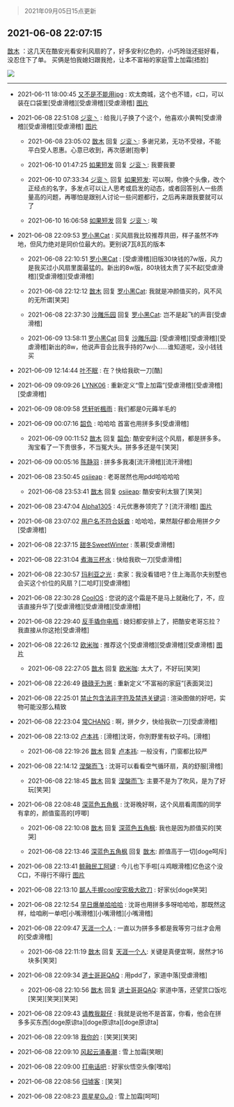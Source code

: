 > 2021年09月05日15点更新
<link rel="stylesheet" href="https://cdn.jsdelivr.net/gh/taotie6/sampleJSON@main/css/photo_show.css">


 ## 2021-06-08 22:07:15 

 [㪚木](https://www.coolapk.com/feed/27584353?shareKey=N2NkNTcyOTk0ZDBjNjEzMTc4MTI~) ：这几天在酷安光看安利风扇的了，好多安利亿色的，小巧玲珑还挺好看，没忍住下了单。
买俩是怕我媳妇跟我抢，让本不富裕的家庭雪上加霜[捂脸] 

<div class="album">
<img class="img-item" src="http://image.coolapk.com/feed/2021/0608/22/1081091_3f0e69f9_1234_5681@1080x1551.jpeg" />
</div>

 ------- 

- 2021-06-11 18:00:45 [又不是不能用jpg](uid=1477587) : 欢太商城，这个也不错，c口，可以装在口袋里[受虐滑稽][受虐滑稽][受虐滑稽] [图片](http://image.coolapk.com/feed/2021/0611/18/1477587_4f0fa9c9_5643_5209@1080x2160.jpeg)

- 2021-06-08 22:51:08 [ジ衮丶](uid=494451) : 给我儿子换了个这个，他喜欢小黄鸭[受虐滑稽][受虐滑稽][受虐滑稽] [图片](http://image.coolapk.com/feed/2021/0608/22/494451_96e16b15_3867_0996@1440x3216.jpeg)

    - 2021-06-08 23:05:02 [㪚木](uid=1081091) 回复 [ジ衮丶](uid=494451): 多谢兄弟，无功不受禄，不能平白受人恩惠。心意已收到，再次感谢[抱拳] 

    - 2021-06-10 01:47:25 [如果短发](uid=769269) 回复 [ジ衮丶](uid=494451): 我要我要 

    - 2021-06-10 07:33:34 [ジ衮丶](uid=494451) 回复 [如果短发](uid=769269): 可以啊，你换个头像，改个正经点的名字，多发点可以让人思考或启发的动态，或者回答别人一些质量高的问题，再哪怕是跟别人讨论一些问题都行，之后再来跟我要就可以了 

    - 2021-06-10 16:06:58 [如果短发](uid=769269) 回复 [ジ衮丶](uid=494451): 唉 

- 2021-06-08 22:09:53 [罗小黑Cat](uid=1726948) : 买风扇我比较推荐共田，样子虽然不咋地，但风力绝对是同价位最大的。更别说7瓦8瓦的版本 

    - 2021-06-08 22:10:51 [罗小黑Cat](uid=1726948) : [受虐滑稽]旧版30块钱的7w版，风力是我买过小风扇里面最猛的。新出的8w版，80块钱太贵了买不起[受虐滑稽][受虐滑稽][受虐滑稽] 

    - 2021-06-08 22:12:12 [㪚木](uid=1081091) 回复 [罗小黑Cat](uid=1726948): 我就是冲颜值买的，风不风的无所谓[笑哭] 

    - 2021-06-08 22:37:30 [沙雕乐园](uid=2447129) 回复 [罗小黑Cat](uid=1726948): 岂不是起飞的声音[受虐滑稽] 

    - 2021-06-09 13:58:11 [罗小黑Cat](uid=1726948) 回复 [沙雕乐园](uid=2447129): [受虐滑稽][受虐滑稽][受虐滑稽]新出的8w，他说声音会比我手持的7w小……谁知道呢，没小钱钱买 

- 2021-06-09 12:14:44 [叶不眠](uid=1910619) : 在？快给我砍一刀[酷] 

- 2021-06-09 09:09:26 [LYNK06](uid=2194108) : 重新定义“雪上加霜”[受虐滑稽][受虐滑稽][受虐滑稽] 

- 2021-06-09 08:09:58 [凭轩听楓雨](uid=2549443) : 我们都是0元薅羊毛的 

- 2021-06-09 00:07:16 [韶负](uid=3378542) : 哈哈哈 首富也用拼多多[受虐滑稽] 

    - 2021-06-09 00:11:52 [㪚木](uid=1081091) 回复 [韶负](uid=3378542): 酷安安利这个风扇，都是拼多多。淘宝看了一下贵很多，不当冤大头。拼多多还是牛[笑哭] 

- 2021-06-09 00:05:16 [陈静羽](uid=2603765) : 拼多多我凑[流汗滑稽][流汗滑稽] 

- 2021-06-08 23:50:45 [osiieap](uid=1687962) : 老哥居然也用pdd哈哈哈哈 

    - 2021-06-08 23:53:41 [㪚木](uid=1081091) 回复 [osiieap](uid=1687962): 酷安安利太狠了[笑哭] 

- 2021-06-08 23:47:04 [Alpha1305](uid=4623127) : 4元优惠券领完了？[流汗滑稽] [图片](http://image.coolapk.com/feed/2021/0529/00/4623127_28ab635a_7793_3948@1080x2400.jpeg)

- 2021-06-08 23:07:02 [用户名不符合妖酋](uid=1105274) : 哈哈哈，果然靓仔都会用拼夕夕[受虐滑稽] 

- 2021-06-08 22:37:15 [甜冬SweetWinter](uid=1967207) : 羡慕[受虐滑稽] 

- 2021-06-08 22:31:04 [煮海三杯水](uid=695018) : 快给我砍一刀[受虐滑稽] 

- 2021-06-08 22:30:57 [玛利亚之光](uid=3142203) : 卖家：我没看错吧？住上海高尔夫别墅也会买这个价位的风扇？[二哈盯][受虐滑稽] 

- 2021-06-08 22:30:28 [CoolOS](uid=1363206) : 您说的这个霜是不是马上就融化了，不，应该直接升华了[受虐滑稽][受虐滑稽][受虐滑稽] 

- 2021-06-08 22:29:40 [反手撬你电瓶](uid=2732675) : 媳妇都安排上了，把酷安老哥忘拉？我直接从你这抢[受虐滑稽] 

- 2021-06-08 22:26:12 [欧米咖](uid=5291914) : 推荐这个[受虐滑稽][受虐滑稽][受虐滑稽] [图片](http://image.coolapk.com/feed/2021/0608/22/5291914_791b7d4b_2370_9887@1080x2400.jpeg)

    - 2021-06-08 22:27:05 [㪚木](uid=1081091) 回复 [欧米咖](uid=5291914): 太大了，不好玩[笑哭] 

- 2021-06-08 22:26:49 [碌碌无为崽](uid=3089017) : 重新定义“不富裕的家庭”[表面哭泣] 

- 2021-06-08 22:25:01 [禁止包含法非字符及禁违关键词](uid=568901) : 渲染图做的好吧，实物可能没那么精致 

- 2021-06-08 22:23:04 [常CHANG](uid=2190258) : 啊，拼夕夕，快给我砍一刀[受虐滑稽] 

- 2021-06-08 22:13:02 [卢本祎](uid=2851774) : [滑稽]沈哥，你別野里有蚊子吗。[滑稽] 

    - 2021-06-08 22:19:26 [㪚木](uid=1081091) 回复 [卢本祎](uid=2851774): 一般没有，门窗都比较严 

- 2021-06-08 22:14:12 [涅槃而飞](uid=1128897) : 沈哥可以看看空气循环扇，真的舒服[滑稽] 

    - 2021-06-08 22:18:45 [㪚木](uid=1081091) 回复 [涅槃而飞](uid=1128897): 主要不是为了吹风，是为了好玩[笑哭] 

- 2021-06-08 22:08:48 [深蓝色五角枫](uid=1803264) : 沈哥晚好啊，这个风扇看周围的同学有拿的，颜值蛮高的[哼唧] 

    - 2021-06-08 22:10:08 [㪚木](uid=1081091) 回复 [深蓝色五角枫](uid=1803264): 我也是因为颜值买的[笑哭] 

    - 2021-06-08 22:13:46 [深蓝色五角枫](uid=1803264) 回复 [㪚木](uid=1081091): 颜值高于一切[doge呵斥] 

- 2021-06-08 22:13:41 [鲸融民工阿键](uid=2233893) : 今儿也下手啦[斗鸡眼滑稽]亿色这个没C口，不得行不得行 [图片](http://image.coolapk.com/feed/2021/0608/22/2233893_eaba7a78_1620_3128@1070x639.png)

- 2021-06-08 22:13:10 [鄙人手握cool安究极大砍刀](uid=2616582) : 好家伙[doge笑哭] 

- 2021-06-08 22:12:54 [早日爆单哈哈哈](uid=2188936) : 沈哥也用拼多多呀哈哈哈，那既然这样，给咱刷一单吧[小嘴滑稽][小嘴滑稽][小嘴滑稽] 

- 2021-06-08 22:09:47 [天涯一个人](uid=3225865) : 一直以为拼多多都是我等穷刁丝才会用的[受虐滑稽] 

    - 2021-06-08 22:11:19 [㪚木](uid=1081091) 回复 [天涯一个人](uid=3225865): 关键是真便宜啊，居然才16块多[笑哭] 

- 2021-06-08 22:09:34 [道士哥哥QAQ](uid=857333) : 用pdd了，家道中落[受虐滑稽] 

    - 2021-06-08 22:10:56 [㪚木](uid=1081091) 回复 [道士哥哥QAQ](uid=857333): 家道中落，还望赏口饭吃[笑哭][笑哭][笑哭] 

- 2021-06-08 22:09:43 [请教我靓仔](uid=1063412) : 我就是说他不是首富，你看，他会在拼多多买东西[doge原谅ta][doge原谅ta][doge原谅ta] 

- 2021-06-08 22:09:18 [我你的](uid=3530668) : [笑哭][笑哭] 

- 2021-06-08 22:09:10 [风起云涌春潮](uid=2903311) : 雪上加霜[笑眼] 

- 2021-06-08 22:09:00 [打电话吧](uid=1906112) : 好家伙悟空头像[嘿哈] 

- 2021-06-08 22:08:56 [归墟客](uid=3287587) : [笑哭] 

- 2021-06-08 22:08:23 [周星星ʘᴗʘ](uid=1078199) : 雪上加霜[呵呵] 

